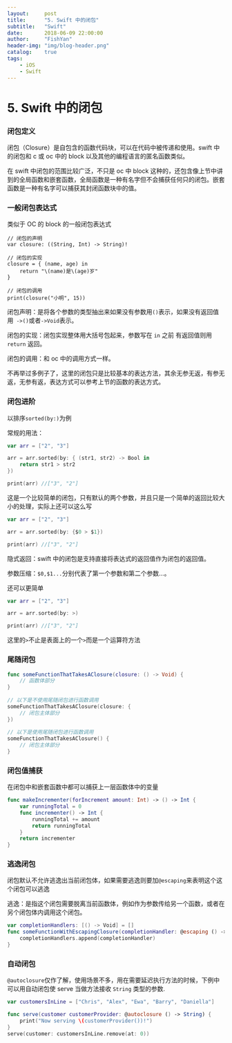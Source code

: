 ```yaml
---
layout:     post
title:      "5. Swift 中的闭包"
subtitle:   "Swift"
date:       2018-06-09 22:00:00
author:     "FishYan"
header-img: "img/blog-header.png" 
catalog:    true
tags:
    - iOS
    - Swift
---
```


# 5. Swift 中的闭包

### 闭包定义

闭包（Closure）是自包含的函数代码块，可以在代码中被传递和使用。swift 中的闭包和 c 或 oc 中的 block 以及其他的编程语言的匿名函数类似。

在 swift 中闭包的范围比较广泛，不只是 oc 中 block 这种的，还包含像上节中讲到的全局函数和嵌套函数，全局函数是一种有名字但不会捕获任何只的闭包。嵌套函数是一种有名字可以捕获其封闭函数块中的值。

### 一般闭包表达式

类似于 OC 的 block 的一般闭包表达式

```
// 闭包的声明
var closure: ((String, Int) -> String)!

// 闭包的实现
closure = { (name, age) in
    return "\(name)是\(age)岁"
}

// 闭包的调用
print(closure("小明", 15))
```

闭包声明：是将各个参数的类型抽出来如果没有参数用```()```表示，如果没有返回值用``` ->()```或者```->Void```表示。

闭包的实现：闭包实现整体用大括号包起来，参数写在 ```in``` 之前 有返回值则用 ```return``` 返回。

闭包的调用：和 oc 中的调用方式一样。

不再举过多例子了，这里的闭包只是比较基本的表达方法，其余无参无返，有参无返，无参有返，表达方式可以参考上节的函数的表达方式。

### 闭包进阶

以排序```sorted(by:)```为例

常规的用法：
```swift
var arr = ["2", "3"]

arr = arr.sorted(by: { (str1, str2) -> Bool in
    return str1 > str2
})

print(arr) //["3", "2"]
```

这是一个比较简单的闭包，只有默认的两个参数，并且只是一个简单的返回比较大小的处理，实际上还可以这么写
```swift
var arr = ["2", "3"]

arr = arr.sorted(by: {$0 > $1})

print(arr) //["3", "2"]
```
隐式返回：swift 中的闭包是支持直接将表达式的返回值作为闭包的返回值。

参数压缩：```$0,$1...```分别代表了第一个参数和第二个参数...。

还可以更简单
```swift
var arr = ["2", "3"]

arr = arr.sorted(by: >)

print(arr) //["3", "2"]
```
这里的```>```不止是表面上的一个```>```而是一个运算符方法

### 尾随闭包

```swift
func someFunctionThatTakesAClosure(closure: () -> Void) {
    // 函数体部分
}
 
// 以下是不使用尾随闭包进行函数调用
someFunctionThatTakesAClosure(closure: {
    // 闭包主体部分
})
 
// 以下是使用尾随闭包进行函数调用
someFunctionThatTakesAClosure() {
    // 闭包主体部分
}

```

### 闭包值捕获

在闭包中和嵌套函数中都可以捕获上一层函数体中的变量
```swift
func makeIncrementer(forIncrement amount: Int) -> () -> Int {
    var runningTotal = 0
    func incrementer() -> Int {
        runningTotal += amount
        return runningTotal
    }
    return incrementer
}

```

### 逃逸闭包

闭包默认不允许逃逸出当前闭包体，如果需要逃逸则要加```@escaping```来表明这个这个闭包可以逃逸

逃逸：是指这个闭包需要脱离当前函数体，例如作为参数传给另一个函数，或者在另个闭包体内调用这个闭包。

```swift
var completionHandlers: [() -> Void] = []
func someFunctionWithEscapingClosure(completionHandler: @escaping () -> Void) {
    completionHandlers.append(completionHandler)
}

```

### 自动闭包

```@autoclosure```仅作了解，使用场景不多，用在需要延迟执行方法的时候，下例中可以用自动闭包使 serve 当做方法接收 ```String``` 类型的参数.

```swift
var customersInLine = ["Chris", "Alex", "Ewa", "Barry", "Daniella"]

func serve(customer customerProvider: @autoclosure () -> String) {
    print("Now serving \(customerProvider())!")
}
serve(customer: customersInLine.remove(at: 0))
```